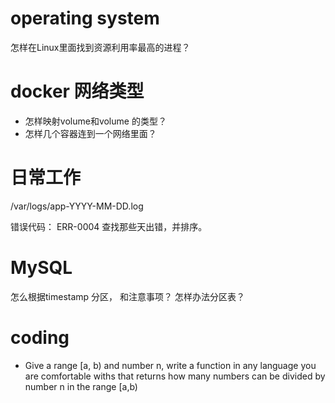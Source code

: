 # operating system

怎样在Linux里面找到资源利用率最高的进程？


# docker 网络类型

* 怎样映射volume和volume 的类型？
* 怎样几个容器连到一个网络里面？

# 日常工作 
/var/logs/app-YYYY-MM-DD.log 

错误代码： ERR-0004
查找那些天出错，并排序。

# MySQL

  怎么根据timestamp 分区， 和注意事项？
  怎样办法分区表？


# coding

* Give a range [a, b) and number n, write a function in any language you are comfortable withs that returns how many numbers can be divided by number n in the range [a,b)